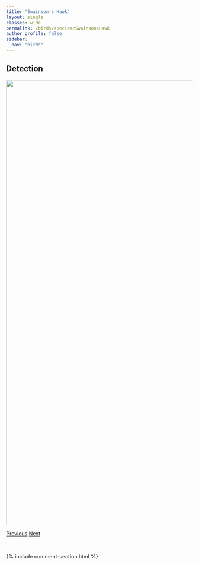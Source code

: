 ```yaml
---
title: "Swainson's Hawk"
layout: single
classes: wide
permalink: /birds/species/SwainsonsHawk
author_profile: false
sidebar:
  nav: "birds"
---
```


<h2>Detection</h2>

<a href="https://drive.google.com/uc?export=view&id=1znfOhRusXEgB1KBNFbZ1UpeGIDH3hMOM">
<img src="https://drive.google.com/uc?export=view&id=1znfOhRusXEgB1KBNFbZ1UpeGIDH3hMOM" height = "1200" width = "800">
</a>

<a href="/birds/species/StellersJay/" class="pagination--pager" title="Steller's Jay">Previous</a> <a href="/birds/species/SwampSparrow/" class="pagination--pager" title="Swamp Sparrow">Next</a>

<p>&nbsp;</p>

{% include comment-section.html %}
